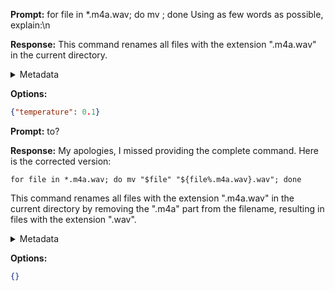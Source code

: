 **Prompt:**
for file in *.m4a.wav; do mv  ; done
 Using as few words as possible, explain:\n

**Response:**
This command renames all files with the extension ".m4a.wav" in the current directory.

<details><summary>Metadata</summary>

- Duration: 1452 ms
- Datetime: 2023-09-23T10:43:42.775013
- Model: gpt-3.5-turbo-0613

</details>

**Options:**
```json
{"temperature": 0.1}
```

**Prompt:**
to?

**Response:**
My apologies, I missed providing the complete command. Here is the corrected version:

```
for file in *.m4a.wav; do mv "$file" "${file%.m4a.wav}.wav"; done
```

This command renames all files with the extension ".m4a.wav" in the current directory by removing the ".m4a" part from the filename, resulting in files with the extension ".wav".

<details><summary>Metadata</summary>

- Duration: 4565 ms
- Datetime: 2023-09-23T10:43:57.965135
- Model: gpt-3.5-turbo-0613

</details>

**Options:**
```json
{}
```

